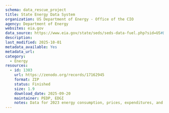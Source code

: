 ```yaml
---
schema: data_rescue_project 
title: State Energy Data System
organization: US Department of Energy - Office of the CIO
agency: Department of Energy
websites: eia.gov
data_source: https://www.eia.gov/state/seds/seds-data-fuel.php?sid=US#DataFiles
description: 
last_modified: 2025-10-01
metadata_available: Yes
metadata_url: 
category:
  - Energy 
resources:
  - id: 1303
    url: https://zenodo.org/records/17162945
    format: ZIP
    status: Finished
    size: 1.9
    download_date: 2025-09-20
    maintainer: PEDP, EDGI
    notes: Data for 2023 energy consumption, prices, expenditures, and indicators estimates by source. From the U.S. Energy Information Administration (EIA). Original download was from this site https://www.eia.gov/state/seds/seds-data-fuel-prev.php but the data tables were downloaded on 12-Feb-2025 and the data on the website are from 27-June-2025 (as of 19-Sep-2025).
---
```

